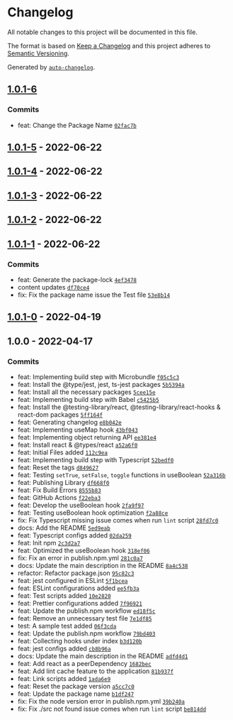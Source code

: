 # Changelog

All notable changes to this project will be documented in this file.

The format is based on [Keep a Changelog](https://keepachangelog.com/en/1.0.0/)
and this project adheres to [Semantic Versioning](https://semver.org/spec/v2.0.0.html).

Generated by [`auto-changelog`](https://github.com/CookPete/auto-changelog).

## [1.0.1-6](https://github.com/yushanwebdev/little-react-hanger/compare/1.0.1-5...1.0.1-6)

### Commits

- feat: Change the Package Name [`02fac7b`](https://github.com/yushanwebdev/little-react-hanger/commit/02fac7bd29e32613a361c666df5dd666c588f9dc)

## [1.0.1-5](https://github.com/yushanwebdev/little-react-hanger/compare/1.0.1-4...1.0.1-5) - 2022-06-22

## [1.0.1-4](https://github.com/yushanwebdev/little-react-hanger/compare/1.0.1-3...1.0.1-4) - 2022-06-22

## [1.0.1-3](https://github.com/yushanwebdev/little-react-hanger/compare/1.0.1-2...1.0.1-3) - 2022-06-22

## [1.0.1-2](https://github.com/yushanwebdev/little-react-hanger/compare/1.0.1-1...1.0.1-2) - 2022-06-22

## [1.0.1-1](https://github.com/yushanwebdev/little-react-hanger/compare/1.0.1-0...1.0.1-1) - 2022-06-22

### Commits

- feat: Generate the package-lock [`4ef3478`](https://github.com/yushanwebdev/little-react-hanger/commit/4ef3478dad0d646cef7a7611a40e6f9acae4657e)
- content updates [`df70ce4`](https://github.com/yushanwebdev/little-react-hanger/commit/df70ce45657bd419e2fc952b535833fdbe028ca3)
- fix: Fix the package name issue the Test file [`53e8b14`](https://github.com/yushanwebdev/little-react-hanger/commit/53e8b149d43785a529da59f0bd9ba6862c248339)

## [1.0.1-0](https://github.com/yushanwebdev/little-react-hanger/compare/1.0.0...1.0.1-0) - 2022-04-19

## 1.0.0 - 2022-04-17

### Commits

- feat: Implementing build step with Microbundle [`f05c5c3`](https://github.com/yushanwebdev/little-react-hanger/commit/f05c5c330c9577fa71e12f3b2d66b0b6c1b567ed)
- feat: Install the @type/jest, jest, ts-jest packages [`5b5394a`](https://github.com/yushanwebdev/little-react-hanger/commit/5b5394acabb869f8482f544b4f1d7ca73496fcc2)
- feat: Install all the necessary packages [`5cee15e`](https://github.com/yushanwebdev/little-react-hanger/commit/5cee15e71df3254c7bb84d216265c4d8ad70c8b8)
- feat: Implementing build step with Babel [`c5425b5`](https://github.com/yushanwebdev/little-react-hanger/commit/c5425b5d1cf8c06eb11d00ca26932148f88f2d26)
- feat: Install the @testing-library/react, @testing-library/react-hooks & react-dom packages [`5ff164f`](https://github.com/yushanwebdev/little-react-hanger/commit/5ff164f395df1555c90686113e9806201743e31d)
- feat: Generating changelog [`e8b042e`](https://github.com/yushanwebdev/little-react-hanger/commit/e8b042ea57bf2c3219e197a4ab3882c997b99e4a)
- feat: Implementing useMap hook [`43bf043`](https://github.com/yushanwebdev/little-react-hanger/commit/43bf043be29ea551f83105d76bbb6333dd9fb85f)
- feat: Implementing object returning API [`ee381e4`](https://github.com/yushanwebdev/little-react-hanger/commit/ee381e44d23b549f0e236e875d861e439d339ae4)
- feat: Install react & @types/react [`a52a6f0`](https://github.com/yushanwebdev/little-react-hanger/commit/a52a6f0b2a9ca9913b30b04f28536f6e20d481fc)
- feat: Initial Files added [`112c9ea`](https://github.com/yushanwebdev/little-react-hanger/commit/112c9eab7b8d906f925bb32dd14a94cf31fd5a59)
- feat: Implementing build step with Typescript [`52bedf0`](https://github.com/yushanwebdev/little-react-hanger/commit/52bedf057f860c12800ab0ea8ff95f20a09a49f1)
- feat: Reset the tags [`d849627`](https://github.com/yushanwebdev/little-react-hanger/commit/d84962791423c7c6578defd43cbbca867a1ade6b)
- feat: Testing `setTrue`, `setFalse`, `toggle` functions in useBoolean [`52a316b`](https://github.com/yushanwebdev/little-react-hanger/commit/52a316b88f32452cdf3fd6aed8319ff62af05a38)
- feat: Publishing Library [`df668f0`](https://github.com/yushanwebdev/little-react-hanger/commit/df668f0f2e46e80acb967aa6cef33f26bb0d20ba)
- feat: Fix Build Errors [`8555b83`](https://github.com/yushanwebdev/little-react-hanger/commit/8555b83a68b64ec403622c0d4e97f086217437fe)
- feat: GitHub Actions [`f22eba3`](https://github.com/yushanwebdev/little-react-hanger/commit/f22eba3c75132b29f550ebcb571ba9a972b3bacb)
- feat: Develop the useBoolean hook [`2fa9f97`](https://github.com/yushanwebdev/little-react-hanger/commit/2fa9f9776e7f46ff0d20bf6c60bd3fba4d8ecb70)
- feat: Testing useBoolean hook optimization [`f2a88ce`](https://github.com/yushanwebdev/little-react-hanger/commit/f2a88ce8de111e34091c5298b48b7b5902cfc1f1)
- fix: Fix Typescript missing issue comes when run `lint` script [`28fd7c0`](https://github.com/yushanwebdev/little-react-hanger/commit/28fd7c030cca91df1f72817739f208b858278360)
- docs: Add the README [`5ed9eab`](https://github.com/yushanwebdev/little-react-hanger/commit/5ed9eab1dad24786e8f9a80d258a4ce28ef7f79c)
- feat: Typescript configs added [`02da259`](https://github.com/yushanwebdev/little-react-hanger/commit/02da2596f55cca6cd668c26f45da4816c05fdae7)
- feat: Init npm [`2c3d2a7`](https://github.com/yushanwebdev/little-react-hanger/commit/2c3d2a78259b659e0e70f5582c3e2e42ef2e37ef)
- feat: Optimized the useBoolean hook [`318ef06`](https://github.com/yushanwebdev/little-react-hanger/commit/318ef06055c5b3ffec8205f8afa2c2e9c35989df)
- fix: Fix an error in publish.npm.yml [`281c0a7`](https://github.com/yushanwebdev/little-react-hanger/commit/281c0a791886a0b16fa54da20bd3494110f7ee24)
- docs: Update the main description in the README [`8a4c538`](https://github.com/yushanwebdev/little-react-hanger/commit/8a4c538cbd5b3b5efd48a70bb18244ffec4c25cb)
- refactor: Refactor package.json [`95c82c3`](https://github.com/yushanwebdev/little-react-hanger/commit/95c82c34e6607267de9d56247806e836168d3210)
- feat: jest configured in ESLint [`5f1bcea`](https://github.com/yushanwebdev/little-react-hanger/commit/5f1bceadb9b79ab045e1dab8838aa2d64aeaa533)
- feat: ESLint configurations added [`ee5fb3a`](https://github.com/yushanwebdev/little-react-hanger/commit/ee5fb3a079da165fd6ba484abcc56d4603334b84)
- feat: Test scripts added [`10e2820`](https://github.com/yushanwebdev/little-react-hanger/commit/10e28200ad4731a5e85a57ddd1be7590797946e9)
- feat: Prettier configurations added [`7f96921`](https://github.com/yushanwebdev/little-react-hanger/commit/7f969218f240730ec2519ad77f6cadac3a949e33)
- feat: Update the publish.npm workflow [`ed18f5c`](https://github.com/yushanwebdev/little-react-hanger/commit/ed18f5c2cfeafeafbb64890e25b8cfc62f20c4eb)
- feat: Remove an unnecessary test file [`7e1df85`](https://github.com/yushanwebdev/little-react-hanger/commit/7e1df8513b5b6f8c2f5f5c211277cdf65dbd193d)
- test: A sample test added [`06f3cda`](https://github.com/yushanwebdev/little-react-hanger/commit/06f3cda6a8e61899e22710790ec9443bce244789)
- feat: Update the publish.npm workflow [`79bd403`](https://github.com/yushanwebdev/little-react-hanger/commit/79bd4033315771e58f6714f8a025983f63fb6282)
- feat: Collecting hooks under index [`b3d120b`](https://github.com/yushanwebdev/little-react-hanger/commit/b3d120b51706cdd04dd36564ea1759b7185618f8)
- feat: jest configs added [`cb8b96a`](https://github.com/yushanwebdev/little-react-hanger/commit/cb8b96ab8935e2683f87823946ec3cb03dfa8764)
- docs: Update the main description in the README [`adfd4d1`](https://github.com/yushanwebdev/little-react-hanger/commit/adfd4d1700b2f393073c071df3c6a4c2f1858acf)
- feat: Add react as a peerDependency [`1682bec`](https://github.com/yushanwebdev/little-react-hanger/commit/1682bec40e4d14e472ba35034668fed86bc7a37c)
- feat: Add lint cache feature to the application [`81b937f`](https://github.com/yushanwebdev/little-react-hanger/commit/81b937f4803c624fe80ee5745b97ac4ac2f182fe)
- feat: Link scripts added [`1ada6e9`](https://github.com/yushanwebdev/little-react-hanger/commit/1ada6e958f74adf179aaa9c85032fd99f8789ea7)
- feat: Reset the package version [`a5cc7c0`](https://github.com/yushanwebdev/little-react-hanger/commit/a5cc7c01a44664a41a2123f5540c11d602f86724)
- feat: Update the package name [`b1df247`](https://github.com/yushanwebdev/little-react-hanger/commit/b1df247862a063cfd43a00f1f9b5b3ba518ef406)
- fix: Fix the node version error in publish.npm.yml [`39b240a`](https://github.com/yushanwebdev/little-react-hanger/commit/39b240a4594409e01f06221ba344cab4b2d122df)
- fix: Fix ./src not found issue comes when run `lint` script [`be814dd`](https://github.com/yushanwebdev/little-react-hanger/commit/be814dddd941eac82ee66e6759816cdad6f1f513)

